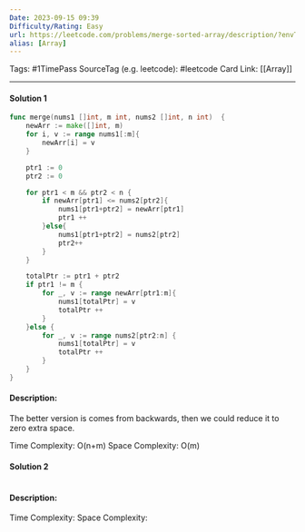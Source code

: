 ```yaml
---
Date: 2023-09-15 09:39
Difficulty/Rating: Easy
url: https://leetcode.com/problems/merge-sorted-array/description/?envType=study-plan-v2&envId=top-interview-150
alias: [Array]
---
```

Tags: #1TimePass 
SourceTag (e.g. leetcode): #leetcode
Card Link: [[Array]]

---
#### Solution 1

```go
func merge(nums1 []int, m int, nums2 []int, n int)  {
    newArr := make([]int, m)
    for i, v := range nums1[:m]{
        newArr[i] = v
    }

    ptr1 := 0
    ptr2 := 0

    for ptr1 < m && ptr2 < n {
        if newArr[ptr1] <= nums2[ptr2]{
            nums1[ptr1+ptr2] = newArr[ptr1]
            ptr1 ++
        }else{
            nums1[ptr1+ptr2] = nums2[ptr2]
            ptr2++
        }
    }

    totalPtr := ptr1 + ptr2
    if ptr1 != m {
        for _, v := range newArr[ptr1:m]{
            nums1[totalPtr] = v
            totalPtr ++
        }
    }else {
        for _, v := range nums2[ptr2:n] {
            nums1[totalPtr] = v
            totalPtr ++
        }
    }
}
```

#### Description:
The better version is comes from backwards, then we could reduce it to zero extra space.

Time Complexity: O(n+m)
Space Complexity: O(m)


#### Solution 2

```go

```

#### Description:


Time Complexity:
Space Complexity: